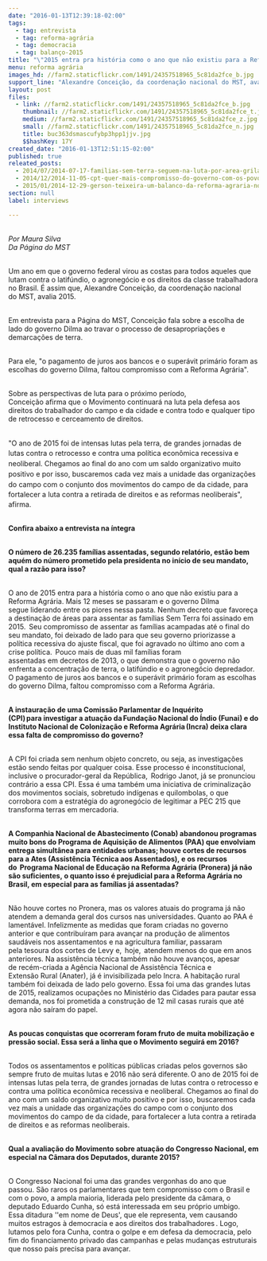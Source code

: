 ```yaml
---
date: "2016-01-13T12:39:18-02:00"
tags:
  - tag: entrevista
  - tag: reforma-agrária
  - tag: democracia
  - tag: balanço-2015
title: "\"2015 entra pra história como o ano que não existiu para a Reforma Agrária\", afirma dirigente "
menu: reforma agrária
images_hd: //farm2.staticflickr.com/1491/24357518965_5c81da2fce_b.jpg
support_line: "Alexandre Conceição, da coordenação nacional do MST, avalia 2015 como o ano que o governo virou as costas para todos aqueles que lutam pelos os direitos da classe trabalhadora no Brasil. "
layout: post
files:
  - link: //farm2.staticflickr.com/1491/24357518965_5c81da2fce_b.jpg
    thumbnail: //farm2.staticflickr.com/1491/24357518965_5c81da2fce_t.jpg
    medium: //farm2.staticflickr.com/1491/24357518965_5c81da2fce_z.jpg
    small: //farm2.staticflickr.com/1491/24357518965_5c81da2fce_n.jpg
    title: buc363dsmascufybp3hpp1jjv.jpg
    $$hashKey: 17Y
created_date: "2016-01-13T12:51:15-02:00"
published: true
releated_posts:
  - 2014/07/2014-07-17-familias-sem-terra-seguem-na-luta-por-area-grilada-em-abelardo-luz.md
  - 2014/12/2014-11-05-cpt-quer-mais-compromisso-do-governo-com-os-povos-que-lutam-pela-terra.md
  - 2015/01/2014-12-29-gerson-teixeira-um-balanco-da-reforma-agraria-no-governo-dilma.md
section: null
label: interviews

---
```

<p><br />
<em>Por Maura Silva<br />
Da P&aacute;gina do MST</em></p>

<p><br />
Um ano em que o governo&nbsp;federal virou as costas para todos aqueles que lutam contra o latif&uacute;ndio, o agroneg&oacute;cio e os direitos da classe trabalhadora no Brasil.&nbsp;&Eacute;&nbsp;assim que, Alexandre Concei&ccedil;&atilde;o, da coordena&ccedil;&atilde;o nacional do&nbsp;MST, avalia 2015.&nbsp;</p>

<p><br />
Em entrevista para a P&aacute;gina do MST, Concei&ccedil;&atilde;o fala sobre a escolha de lado do governo Dilma&nbsp;ao travar o processo de&nbsp;desapropria&ccedil;&otilde;es&nbsp;e demarca&ccedil;&otilde;es de terra.</p>

<p><br />
Para ele, &quot;o&nbsp;pagamento de juros aos bancos e o super&aacute;vit prim&aacute;rio foram as escolhas do governo Dilma, faltou compromisso com a Reforma Agr&aacute;ria&quot;.&nbsp;</p>

<p><br />
Sobre as perspectivas de luta para o pr&oacute;ximo per&iacute;odo, Concei&ccedil;&atilde;o&nbsp;afirma&nbsp;que o&nbsp;Movimento&nbsp;continuar&aacute; na luta pela&nbsp;defesa aos direitos do trabalhador do campo e da cidade e contra todo e qualquer tipo de retrocesso e cerceamento de direitos.&nbsp;</p>

<p><br />
&quot;<span style="line-height: 20.8px;">O ano de 2015 foi&nbsp;de intensas lutas pela terra, de grandes jornadas de lutas contra o retrocesso&nbsp;e contra uma pol&iacute;tica econ&ocirc;mica recessiva e neoliberal. Chegamos ao final do ano com um saldo organizativo muito positivo e por isso, buscaremos cada vez mais a unidade das organiza&ccedil;&otilde;es do campo com o conjunto&nbsp;dos movimentos do campo de da cidade, para fortalecer a luta&nbsp;contra a&nbsp;retirada de direitos e as reformas neoliberais&quot;</span>, afirma.&nbsp;</p>

<p><br />
<strong>Confira abaixo a entrevista na &iacute;ntegra</strong></p>

<p><br />
<strong>O n&uacute;mero de 26.235 fam&iacute;lias assentadas, segundo relat&oacute;rio, est&atilde;o bem aqu&eacute;m do n&uacute;mero prometido pela presidenta no in&iacute;cio de seu mandato, qual a raz&atilde;o para isso?&nbsp;</strong></p>

<p>&nbsp;<br />
O ano de 2015 entra para a hist&oacute;ria&nbsp;como o ano que n&atilde;o existiu para a Reforma Agr&aacute;ria. Mais 12 meses se passaram&nbsp;e o governo Dilma segue&nbsp;liderando entre os piores nessa pasta. Nenhum decreto&nbsp;que favore&ccedil;a a destina&ccedil;&atilde;o de &aacute;reas para assentar as fam&iacute;lias Sem Terra&nbsp;foi assinado em 2015.  Seu&nbsp;compromisso de assentar as fam&iacute;lias&nbsp;acampadas at&eacute;&nbsp;o final do seu mandato, foi deixado de lado para que seu governo priorizasse a pol&iacute;tica recessiva do ajuste fiscal,&nbsp;que foi agravado&nbsp;no &uacute;ltimo ano&nbsp;com&nbsp;a crise&nbsp;pol&iacute;tica.  Pouco mais de&nbsp;duas mil fam&iacute;lias&nbsp;foram assentadas&nbsp;em&nbsp;decretos de 2013,&nbsp;o que demonstra&nbsp;que o governo n&atilde;o enfrenta a concentra&ccedil;&atilde;o de terra, o latif&uacute;ndio e o agroneg&oacute;cio depredador. O pagamento de juros aos bancos e o super&aacute;vit prim&aacute;rio foram as escolhas do governo Dilma, faltou compromisso com a Reforma Agr&aacute;ria.&nbsp;</p>

<p><br />
<strong>A instaura&ccedil;&atilde;o de uma Comiss&atilde;o Parlamentar de Inqu&eacute;rito (CPI) para&nbsp;investigar a atua&ccedil;&atilde;o da Funda&ccedil;&atilde;o Nacional do &Iacute;ndio (Funai) e do Instituto Nacional de Coloniza&ccedil;&atilde;o e Reforma Agr&aacute;ria (Incra) deixa clara essa falta de compromisso do governo?&nbsp;</strong></p>

<p><br />
A CPI foi criada sem nenhum objeto concreto, ou seja, as investiga&ccedil;&otilde;es est&atilde;o sendo feitas por qualquer coisa. Esse processo &eacute; inconstitucional, inclusive&nbsp;o procurador-geral da Rep&uacute;blica,  Rodrigo&nbsp;Janot, j&aacute; se pronunciou contr&aacute;rio a essa CPI. Essa &eacute; uma tamb&eacute;m uma iniciativa de criminaliza&ccedil;&atilde;o dos movimentos sociais, sobretudo ind&iacute;genas e quilombolas, o que corrobora com a estrat&eacute;gia do agroneg&oacute;cio de legitimar a PEC 215 que transforma terras em mercadoria.&nbsp;</p>

<p><br />
<strong>A Companhia Nacional de Abastecimento (Conab) abandonou programas muito bons do Programa de&nbsp;Aquisi&ccedil;&atilde;o de Alimentos (PAA)&nbsp;que envolviam entrega simult&acirc;nea para entidades urbanas; houve cortes de recursos para&nbsp;a Ates (Assist&ecirc;ncia T&eacute;cnica aos Assentados),&nbsp;e os recursos do&nbsp; Programa Nacional de Educa&ccedil;&atilde;o na Reforma Agr&aacute;ria (Pronera) j&aacute; n&atilde;o s&atilde;o suficientes,&nbsp;o quanto isso &eacute; prejudicial para a Reforma Agr&aacute;ria no Brasil, em especial para as fam&iacute;lias j&aacute; assentadas?&nbsp;</strong></p>

<p><br />
N&atilde;o houve cortes&nbsp;no&nbsp;Pronera, mas&nbsp;os valores atuais do programa j&aacute;&nbsp;n&atilde;o atendem&nbsp;a demanda geral dos cursos nas universidades.&nbsp;Quanto ao PAA &eacute; lament&aacute;vel. Infelizmente as medidas que foram criadas&nbsp;no governo anterior&nbsp;e&nbsp;que&nbsp;contribu&iacute;ram&nbsp;para&nbsp;avan&ccedil;ar&nbsp;na produ&ccedil;&atilde;o de alimentos saud&aacute;veis nos assentamentos e na agricultura familiar,&nbsp;passaram pela&nbsp;tesoura dos cortes&nbsp;de&nbsp;Levy&nbsp;e,  hoje,  atendem&nbsp;menos do que em anos anteriores.&nbsp;Na assist&ecirc;ncia t&eacute;cnica tamb&eacute;m n&atilde;o houve avan&ccedil;os, apesar de&nbsp;rec&eacute;m-criada a&nbsp;Ag&ecirc;ncia Nacional de Assist&ecirc;ncia T&eacute;cnica e Extens&atilde;o&nbsp;Rural (Anater),&nbsp;j&aacute; &eacute;&nbsp;invisibilizada&nbsp;pelo Incra.&nbsp;A habita&ccedil;&atilde;o rural tamb&eacute;m foi deixada de lado pelo governo. Essa foi uma das grandes lutas de 2015, realizamos ocupa&ccedil;&otilde;es&nbsp;no Minist&eacute;rio das Cidades para pautar essa demanda, nos foi prometida a&nbsp;constru&ccedil;&atilde;o de 12 mil casas rurais que at&eacute; agora n&atilde;o&nbsp;sa&iacute;ram&nbsp;do papel.&nbsp;</p>

<p><br />
<strong>As poucas conquistas que ocorreram foram fruto de muita mobiliza&ccedil;&atilde;o e press&atilde;o social. Essa ser&aacute; a linha que o Movimento seguir&aacute; em 2016?&nbsp;</strong></p>

<p><br />
Todos os assentamentos e pol&iacute;ticas p&uacute;blicas&nbsp;criadas&nbsp;pelos governos s&atilde;o sempre fruto de muitas lutas e 2016 n&atilde;o ser&aacute; diferente. O ano de 2015 foi&nbsp;de intensas lutas pela terra, de grandes jornadas de lutas contra o retrocesso&nbsp;e contra uma pol&iacute;tica econ&ocirc;mica recessiva e neoliberal. Chegamos ao final do ano com um saldo organizativo muito positivo e por isso, buscaremos cada vez mais a unidade das organiza&ccedil;&otilde;es do campo com o conjunto&nbsp;dos movimentos do campo de da cidade, para fortalecer a luta&nbsp;contra a&nbsp;retirada de direitos e as reformas neoliberais.</p>

<p><br />
<strong>Qual a avalia&ccedil;&atilde;o do Movimento sobre&nbsp;atua&ccedil;&atilde;o do Congresso Nacional, em especial na C&acirc;mara dos Deputados, durante 2015?&nbsp;</strong></p>

<p><br />
O&nbsp;Congresso Nacional foi uma das grandes&nbsp;vergonhas do ano que passou.&nbsp;S&atilde;o raros os&nbsp;parlamentares que tem compromisso com o Brasil e com o povo,&nbsp;a ampla maioria, liderada pelo presidente da c&acirc;mara, o deputado Eduardo Cunha, s&oacute; est&aacute; interessada em seu pr&oacute;prio umbigo. Essa&nbsp;ditadura &#39;&#39;em nome de Deus&#39;, que ele representa, vem causando muitos estragos &agrave; democracia e aos direitos dos trabalhadores .&nbsp;Logo, lutamos&nbsp;pelo fora Cunha, contra o golpe e em defesa da democracia, pelo fim do financiamento privado das campanhas e pelas mudan&ccedil;as&nbsp;estruturais que nosso pais precisa para avan&ccedil;ar.&nbsp;</p>
